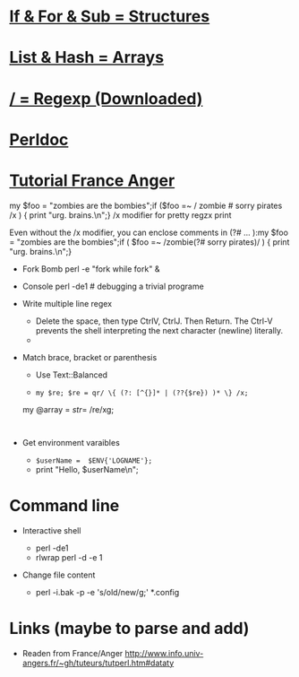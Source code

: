# [If & For & Sub = Structures](Perl-Structure)
# [List & Hash = Arrays](Perl-Array)
# [/ = Regexp (Downloaded)](Perl-Regexp-Downloaded)
# [Perldoc](Perl-Perldoc)
# [Tutorial France Anger](Perl-Tuto-France)

my $foo = "zombies are the bombies";if ($foo =~ /             zombie  # sorry pirates            /x ) {    print "urg. brains.\n";}
/x modifier for pretty regzx print

Even without the /x modifier, you can enclose comments in (?# ... ):my $foo = "zombies are the bombies";if ( $foo =~ /zombie(?# sorry pirates)/ ) {    print "urg. brains.\n";}



* Fork Bomb
        perl -e "fork while fork" &
		
* Console 
	 perl -de1 # debugging a trivial programe

* Write multiple line regex
	* Delete the space, then type CtrlV, CtrlJ.
		Then Return.
		The Ctrl-V prevents the shell interpreting the next character (newline) literally.
	* 
		

* Match brace, bracket or parenthesis
	* Use Text::Balanced
  *
	```
	my $re; $re = qr/ \{ (?: [^{}]* | (??{$re}) )* \} /x;
  my @array = $str =~ /$re/xg;
	```


* Get environment varaibles
	* `$userName =  $ENV{'LOGNAME'};`
	* print "Hello, $userName\n"; 


# Command line

* Interactive shell
	* perl -de1
	* rlwrap perl -d -e 1
	
* Change file content
	* perl -i.bak  -p -e 's/old/new/g;' *.config


# Links (maybe to parse and add)
* Readen from France/Anger http://www.info.univ-angers.fr/~gh/tuteurs/tutperl.htm#dataty
